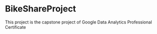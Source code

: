 # BikeShareProject
This project is the capstone project of Google Data Analytics Professional Certificate
